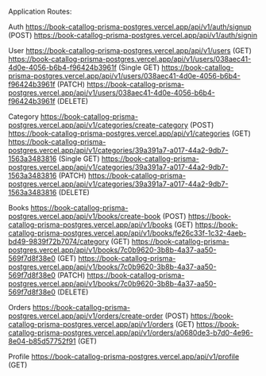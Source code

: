 Application Routes:

Auth
https://book-catallog-prisma-postgres.vercel.app/api/v1/auth/signup (POST)
https://book-catallog-prisma-postgres.vercel.app/api/v1/auth/signin

User
https://book-catallog-prisma-postgres.vercel.app/api/v1/users (GET)
https://book-catallog-prisma-postgres.vercel.app/api/v1/users/038aec41-4d0e-4056-b6b4-f96424b3961f (Single GET)
https://book-catallog-prisma-postgres.vercel.app/api/v1/users/038aec41-4d0e-4056-b6b4-f96424b3961f (PATCH)
https://book-catallog-prisma-postgres.vercel.app/api/v1/users/038aec41-4d0e-4056-b6b4-f96424b3961f (DELETE)

Category
https://book-catallog-prisma-postgres.vercel.app/api/v1/categories/create-category (POST)
https://book-catallog-prisma-postgres.vercel.app/api/v1/categories (GET)
https://book-catallog-prisma-postgres.vercel.app/api/v1/categories/39a391a7-a017-44a2-9db7-1563a3483816 (Single GET)
https://book-catallog-prisma-postgres.vercel.app/api/v1/categories/39a391a7-a017-44a2-9db7-1563a3483816 (PATCH)
https://book-catallog-prisma-postgres.vercel.app/api/v1/categories/39a391a7-a017-44a2-9db7-1563a3483816 (DELETE)

Books
https://book-catallog-prisma-postgres.vercel.app/api/v1/books/create-book (POST)
https://book-catallog-prisma-postgres.vercel.app/api/v1/books (GET)
https://book-catallog-prisma-postgres.vercel.app/api/v1/books/fe26c33f-1c32-4aeb-bd49-9839f72b7074/category (GET)
https://book-catallog-prisma-postgres.vercel.app/api/v1/books/7c0b9620-3b8b-4a37-aa50-569f7d8f38e0 (GET)
https://book-catallog-prisma-postgres.vercel.app/api/v1/books/7c0b9620-3b8b-4a37-aa50-569f7d8f38e0 (PATCH)
https://book-catallog-prisma-postgres.vercel.app/api/v1/books/7c0b9620-3b8b-4a37-aa50-569f7d8f38e0 (DELETE)

Orders
https://book-catallog-prisma-postgres.vercel.app/api/v1/orders/create-order (POST)
https://book-catallog-prisma-postgres.vercel.app/api/v1/orders (GET)
https://book-catallog-prisma-postgres.vercel.app/api/v1/orders/a0680de3-b7d0-4e96-8e04-b85d57752f91 (GET)

Profile
https://book-catallog-prisma-postgres.vercel.app/api/v1/profile (GET)
